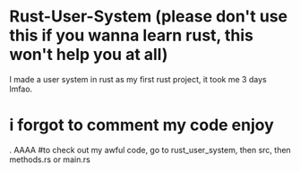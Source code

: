 # Rust-User-System (please don't use this if you wanna learn rust, this won't help you at all)
I made a user system in rust as my first rust project, it took me 3 days lmfao.
# i forgot to comment my code enjoy

. AAAA
#to check out my awful code, go to rust_user_system, then src, then methods.rs or main.rs
